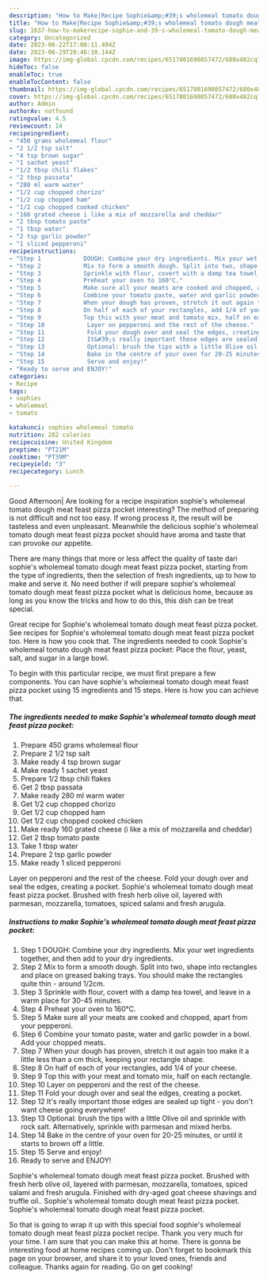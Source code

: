 ```yaml
---
description: "How to Make|Recipe Sophie&amp;#39;s wholemeal tomato dough meat feast pizza pocket {That is Special"
title: "How to Make|Recipe Sophie&amp;#39;s wholemeal tomato dough meat feast pizza pocket {That is Special"
slug: 1637-how-to-makerecipe-sophie-and-39-s-wholemeal-tomato-dough-meat-feast-pizza-pocket-that-is-special
category: Uncategorized
date: 2023-06-22T17:08:11.494Z
date: 2023-06-29T20:46:10.144Z
image: https://img-global.cpcdn.com/recipes/6517801690857472/680x482cq70/sophies-wholemeal-tomato-dough-meat-feast-pizza-pocket-recipe-main-photo.jpg
hideToc: false
enableToc: true
enableTocContent: false
thumbnail: https://img-global.cpcdn.com/recipes/6517801690857472/680x482cq70/sophies-wholemeal-tomato-dough-meat-feast-pizza-pocket-recipe-main-photo.jpg
cover: https://img-global.cpcdn.com/recipes/6517801690857472/680x482cq70/sophies-wholemeal-tomato-dough-meat-feast-pizza-pocket-recipe-main-photo.jpg
author: Admin
authorAv: notfound
ratingvalue: 4.5
reviewcount: 14
recipeingredient:
- "450 grams wholemeal flour"
- "2 1/2 tsp salt"
- "4 tsp brown sugar"
- "1 sachet yeast"
- "1/2 tbsp chili flakes"
- "2 tbsp passata"
- "280 ml warm water"
- "1/2 cup chopped chorizo"
- "1/2 cup chopped ham"
- "1/2 cup chopped cooked chicken"
- "160 grated cheese i like a mix of mozzarella and cheddar"
- "2 tbsp tomato paste"
- "1 tbsp water"
- "2 tsp garlic powder"
- "1 sliced pepperoni"
recipeinstructions:
- "Step 1            DOUGH: Combine your dry ingredients. Mix your wet ingredients together, and then add to your dry ingredients."
- "Step 2            Mix to form a smooth dough. Split into two, shape into rectangles and place on greased baking trays. You should make the rectangles quite thin - around 1/2cm."
- "Step 3            Sprinkle with flour, covert with a damp tea towel, and leave in a warm place for 30-45 minutes."
- "Step 4            Preheat your oven to 160°C."
- "Step 5            Make sure all your meats are cooked and chopped, apart from your pepperoni."
- "Step 6            Combine your tomato paste, water and garlic powder in a bowl. Add your chopped meats."
- "Step 7            When your dough has proven, stretch it out again too make it a little less than a cm thick, keeping your rectangle shape."
- "Step 8            On half of each of your rectangles, add 1/4 of your cheese."
- "Step 9            Top this with your meat and tomato mix, half on each rectangle."
- "Step 10            Layer on pepperoni and the rest of the cheese."
- "Step 11            Fold your dough over and seal the edges, creating a pocket."
- "Step 12            It&#39;s really important those edges are sealed up tight - you don&#39;t want cheese going everywhere!"
- "Step 13            Optional: brush the tips with a little Olive oil and sprinkle with rock salt. Alternatively, sprinkle with parmesan and mixed herbs."
- "Step 14            Bake in the centre of your oven for 20-25 minutes, or until it starts to brown off a little."
- "Step 15            Serve and enjoy!"
- "Ready to serve and ENJOY!"
categories:
- Recipe
tags:
- sophies
- wholemeal
- tomato

katakunci: sophies wholemeal tomato 
nutrition: 282 calories
recipecuisine: United Kingdom
preptime: "PT21M"
cooktime: "PT39M"
recipeyield: "3"
recipecategory: Lunch

---
```



Good Afternoon| Are looking for a recipe inspiration sophie&#39;s wholemeal tomato dough meat feast pizza pocket interesting? The method of preparing is not difficult and not too easy. If wrong process it, the result will be tasteless and even unpleasant. Meanwhile the delicious sophie&#39;s wholemeal tomato dough meat feast pizza pocket should have aroma and taste that can provoke our appetite.






There are many things that more or less affect the quality of taste dari sophie&#39;s wholemeal tomato dough meat feast pizza pocket, starting from the type of ingredients, then the selection of fresh ingredients, up to how to make and serve it. No need bother if will prepare sophie&#39;s wholemeal tomato dough meat feast pizza pocket what is delicious home, because as long as you know the tricks and how to do this, this dish can be treat special.


Great recipe for Sophie&#39;s wholemeal tomato dough meat feast pizza pocket. See recipes for Sophie&#39;s wholemeal tomato dough meat feast pizza pocket too. Here is how you cook that. The ingredients needed to cook Sophie&#39;s wholemeal tomato dough meat feast pizza pocket: Place the flour, yeast, salt, and sugar in a large bowl.


To begin with this particular recipe, we must first prepare a few components. You can have sophie&#39;s wholemeal tomato dough meat feast pizza pocket using 15 ingredients and 15 steps. Here is how you can achieve that.

<!--inarticleads1-->

##### The ingredients needed to make Sophie&#39;s wholemeal tomato dough meat feast pizza pocket:

1. Prepare 450 grams wholemeal flour
1. Prepare 2 1/2 tsp salt
1. Make ready 4 tsp brown sugar
1. Make ready 1 sachet yeast
1. Prepare 1/2 tbsp chili flakes
1. Get 2 tbsp passata
1. Make ready 280 ml warm water
1. Get 1/2 cup chopped chorizo
1. Get 1/2 cup chopped ham
1. Get 1/2 cup chopped cooked chicken
1. Make ready 160 grated cheese (i like a mix of mozzarella and cheddar)
1. Get 2 tbsp tomato paste
1. Take 1 tbsp water
1. Prepare 2 tsp garlic powder
1. Make ready 1 sliced pepperoni


Layer on pepperoni and the rest of the cheese. Fold your dough over and seal the edges, creating a pocket. Sophie&#39;s wholemeal tomato dough meat feast pizza pocket. Brushed with fresh herb olive oil, layered with parmesan, mozzarella, tomatoes, spiced salami and fresh arugula. 

<!--inarticleads2-->

##### Instructions to make Sophie&#39;s wholemeal tomato dough meat feast pizza pocket:

1. Step 1            DOUGH: Combine your dry ingredients. Mix your wet ingredients together, and then add to your dry ingredients.
1. Step 2            Mix to form a smooth dough. Split into two, shape into rectangles and place on greased baking trays. You should make the rectangles quite thin - around 1/2cm.
1. Step 3            Sprinkle with flour, covert with a damp tea towel, and leave in a warm place for 30-45 minutes.
1. Step 4            Preheat your oven to 160°C.
1. Step 5            Make sure all your meats are cooked and chopped, apart from your pepperoni.
1. Step 6            Combine your tomato paste, water and garlic powder in a bowl. Add your chopped meats.
1. Step 7            When your dough has proven, stretch it out again too make it a little less than a cm thick, keeping your rectangle shape.
1. Step 8            On half of each of your rectangles, add 1/4 of your cheese.
1. Step 9            Top this with your meat and tomato mix, half on each rectangle.
1. Step 10            Layer on pepperoni and the rest of the cheese.
1. Step 11            Fold your dough over and seal the edges, creating a pocket.
1. Step 12            It&#39;s really important those edges are sealed up tight - you don&#39;t want cheese going everywhere!
1. Step 13            Optional: brush the tips with a little Olive oil and sprinkle with rock salt. Alternatively, sprinkle with parmesan and mixed herbs.
1. Step 14            Bake in the centre of your oven for 20-25 minutes, or until it starts to brown off a little.
1. Step 15            Serve and enjoy!
1. Ready to serve and ENJOY!

Sophie&#39;s wholemeal tomato dough meat feast pizza pocket. Brushed with fresh herb olive oil, layered with parmesan, mozzarella, tomatoes, spiced salami and fresh arugula. Finished with dry-aged goat cheese shavings and truffle oil.. Sophie&#39;s wholemeal tomato dough meat feast pizza pocket. Sophie&#39;s wholemeal tomato dough meat feast pizza pocket. 

So that is going to wrap it up with this special food sophie&#39;s wholemeal tomato dough meat feast pizza pocket recipe. Thank you very much for your time. I am sure that you can make this at home. There is gonna be interesting food at home recipes coming up. Don't forget to bookmark this page on your browser, and share it to your loved ones, friends and colleague. Thanks again for reading. Go on get cooking!
